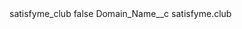 <?xml version="1.0" encoding="UTF-8"?>
<CustomMetadata xmlns="http://soap.sforce.com/2006/04/metadata" xmlns:xsi="http://www.w3.org/2001/XMLSchema-instance" xmlns:xsd="http://www.w3.org/2001/XMLSchema">
    <label>satisfyme_club</label>
    <protected>false</protected>
    <values>
        <field>Domain_Name__c</field>
        <value xsi:type="xsd:string">satisfyme.club</value>
    </values>
</CustomMetadata>
